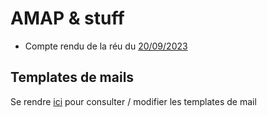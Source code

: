 # AMAP & stuff

- Compte rendu de la réu du [20/09/2023](./compte-rendu/12092023.md)

## Templates de mails 

Se rendre [ici](./templates/mail/) pour consulter / modifier les templates de mail
